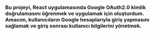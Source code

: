 ### Bu projeyi, React uygulamasında Google OAuth2.0 kimlik doğrulamasını öğrenmek ve uygulamak için oluşturdum. Amacım, kullanıcıların Google hesaplarıyla giriş yapmasını sağlamak ve giriş sonrası kullanıcı bilgilerini yönetmek.
